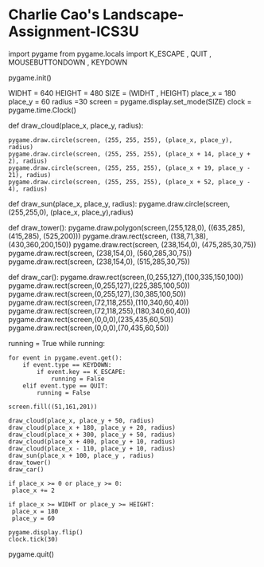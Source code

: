# Charlie Cao's Landscape-Assignment-ICS3U

import pygame
from pygame.locals import K_ESCAPE , QUIT , MOUSEBUTTONDOWN , KEYDOWN

pygame.init()

WIDHT = 640
HEIGHT = 480
SIZE = (WIDHT , HEIGHT)
place_x = 180
place_y = 60
radius =30
screen = pygame.display.set_mode(SIZE)
clock = pygame.time.Clock()

def draw_cloud(place_x, place_y, radius):

    pygame.draw.circle(screen, (255, 255, 255), (place_x, place_y), radius)
    pygame.draw.circle(screen, (255, 255, 255), (place_x + 14, place_y + 2), radius)
    pygame.draw.circle(screen, (255, 255, 255), (place_x + 19, place_y - 21), radius)
    pygame.draw.circle(screen, (255, 255, 255), (place_x + 52, place_y - 4), radius)

def draw_sun(place_x, place_y, radius): 
    pygame.draw.circle(screen, (255,255,0), (place_x, place_y),radius)

def draw_tower():
    pygame.draw.polygon(screen,(255,128,0), ((635,285), (415,285), (525,200)))
    pygame.draw.rect(screen, (138,71,38), (430,360,200,150))
    pygame.draw.rect(screen, (238,154,0), (475,285,30,75))
    pygame.draw.rect(screen, (238,154,0), (560,285,30,75))
    pygame.draw.rect(screen, (238,154,0), (515,285,30,75))

def draw_car():
    pygame.draw.rect(screen,(0,255,127),(100,335,150,100))
    pygame.draw.rect(screen,(0,255,127),(225,385,100,50))
    pygame.draw.rect(screen,(0,255,127),(30,385,100,50))
    pygame.draw.rect(screen,(72,118,255),(110,340,60,40))
    pygame.draw.rect(screen,(72,118,255),(180,340,60,40))
    pygame.draw.rect(screen,(0,0,0),(235,435,60,50))
    pygame.draw.rect(screen,(0,0,0),(70,435,60,50))

running = True
while running:
    
    for event in pygame.event.get():
        if event.type == KEYDOWN:
            if event.key == K_ESCAPE:
                running = False
        elif event.type == QUIT:
            running = False
    
    screen.fill((51,161,201))

    draw_cloud(place_x, place_y + 50, radius)
    draw_cloud(place_x + 180, place_y + 20, radius)
    draw_cloud(place_x + 300, place_y + 50, radius)
    draw_cloud(place_x + 400, place_y + 10, radius)
    draw_cloud(place_x - 110, place_y + 10, radius)
    draw_sun(place_x + 100, place_y , radius)
    draw_tower()
    draw_car()
    
    if place_x >= 0 or place_y >= 0:
     place_x += 2
    
    if place_x >= WIDHT or place_y >= HEIGHT:
     place_x = 180  
     place_y = 60
    
    pygame.display.flip()
    clock.tick(30)

pygame.quit()
